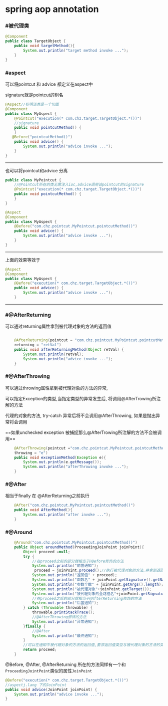 # spring aop annotation

### #被代理类

```java
@Component
public class TargetObject {
    public void targetMethod(){
        System.out.println("target method invoke ...");
    }
}
```

### #aspect

可以将pointcut 和 advice 都定义在aspect中

signature就是pointcut的别名

```java
@Aspect//标明该类是一个切面
@Component
public class MyAspect {
    @Pointcut("execution(* com.chz.target.TargetObject.*())")
    //signature
    public void pointcutMethod() {
    }
   @Before("pointcutMethod()")
    public void advice() {
        System.out.println("advice invoke ...");
    }
}
```

---

也可以将pointcut和advice 分离

```java
public class MyPointcut {
    //@Pointcut所在的类无需注入ioc,advice调用该pointcut的signature
    @Pointcut("execution(* com.chz.target.TargetObject.*())")
    public void pointcutMethod() {
    }
}
```

```java
@Aspect
@Component
public class MyAspect {
    @Before("com.chz.pointcut.MyPointcut.pointcutMethod()")
    public void advice() {
        System.out.println("advice invoke ...");
    }
}
```

---

上面的效果等效于

```java
@Aspect
@Component
public class MyAspect {
    @Before("execution(* com.chz.target.TargetObject.*())")
    public void advice() {
        System.out.println("advice invoke ...");
    }
```

---

### #@AfterReturning

可以通过returning属性拿到被代理对象的方法的返回值

```java

    @AfterReturning(pointcut = "com.chz.pointcut.MyPointcut.pointcutMethod()",
    returning = "retVal")
    public void afterReturningMethod(Object retVal) {
        System.out.println(retVal);
        System.out.println("advice invoke ...");
    }
```

### #@AfterThrowing

可以通过throwing属性拿到被代理对象的方法的异常, 

可以指定Exception的类型,当指定类型的异常发生后, 将调用@AfterTrowing所注解的方法

代理的对象的方法, try-catch 异常后将不会调用@AfterThrowing, 如果是抛出异常将会调用

==如果unchecked exception 被捕捉那么@AfterTrowing所注解的方法不会被调用==

```java
    @AfterThrowing(pointcut ="com.chz.pointcut.MyPointcut.pointcutMethod()",
    throwing = "e")
    public void exceptionMethod(Exception e){
        System.out.println(e.getMessage());
        System.out.println("afterThrowing invoke ...");
    }
```

### #@After

相当于finally 在 @AfterReturning之前执行

```java
    @After("com.chz.pointcut.MyPointcut.pointcutMethod()")
    public void AfterMethod(){
        System.out.println("after invoke ...");
    }
```

### #@Around

```java
    @Around("com.chz.pointcut.MyPointcut.pointcutMethod()")
    public Object aroundMethod(ProceedingJoinPoint joinPoint){
        Object proceed =null;
        try {
            //在proceed之前的部分就相当于@Before修饰的方法
            System.out.println("前置通知");
             proceed = joinPoint.proceed();//执行被代理对象的方法,并拿到返回值的返回值
            System.out.println("返回值" + proceed);
            System.out.println("函数名" + joinPoint.getSignature().getName());
            System.out.println("参数个数" + joinPoint.getArgs().length);
            System.out.println("被代理对象"+joinPoint.getTarget());
            System.out.println("被代理对象的全路径名"+joinPoint.getSignature().getDeclaringTypeName());
            //在proceed之后的部分就相当于@AfterReturning修饰的方法
            System.out.println("后置通知");
        } catch (Throwable throwable) {
            throwable.printStackTrace();
            //@AfterThrowing修饰的方法
            System.out.println("异常通知");
        }finally {
            //@After
            System.out.println("最终通知");
        }
        //可以在通知中被代理对象的方法的返回值,要求返回值类型与被代理对象的方法的类型一致
        return proceed;
    }
```

@Before, @After, @AfterReturning 所在的方法同样有一个和`ProceedingJointPoint`类似的属性`JoinPoint`

```java
@Before("execution(* com.chz.target.TargetObject.*())")
//aspectj.lang 下的JoinPoint
public void advice(JoinPoint joinPoint) {
    System.out.println("advice invoke ...");
}
```
